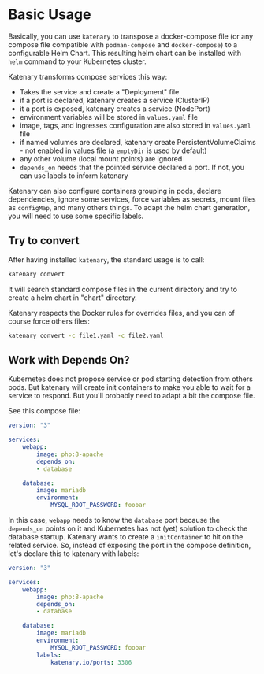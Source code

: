 # Basic Usage

Basically, you can use `katenary` to transpose a docker-compose file (or any compose file compatible with `podman-compose` and `docker-compose`) to a configurable Helm Chart. This resulting helm chart can be installed with `helm` command to your Kubernetes cluster.

Katenary transforms compose services this way:

- Takes the service and create a "Deployment" file
- if a port is declared, katenary creates a service (ClusterIP)
- it a port is exposed, katenary creates a service (NodePort)
- environment variables will be stored in `values.yaml` file
- image, tags, and ingresses configuration are also stored in `values.yaml` file
- if named volumes are declared, katenary create PersistentVolumeClaims - not enabled in values file (a `emptyDir` is used by default)
- any other volume (local mount points) are ignored
- `depends_on` needs that the pointed service declared a port. If not, you can use labels to inform katenary

Katenary can also configure containers grouping in pods, declare dependencies, ignore some services, force variables as secrets, mount files as `configMap`, and many others things. To adapt the helm chart generation, you will need to use some specific labels.

## Try to convert

After having installed `katenary`, the standard usage is to call:

```bash
katenary convert
```

It will search standard compose files in the current directory and try to create a helm chart in "chart" directory.

Katenary respects the Docker rules for overrides files, and you can of course force others files:
```bash
katenary convert -c file1.yaml -c file2.yaml
```


## Work with Depends On?

Kubernetes does not propose service or pod starting detection from others pods. But katenary will create init containers to make you able to wait for a service to respond. But you'll probably need to adapt a bit the compose file.

See this compose file:

```yaml
version: "3"

services:
    webapp:
        image: php:8-apache
        depends_on:
        - database

    database:
        image: mariadb
        environment:
            MYSQL_ROOT_PASSWORD: foobar
```

In this case, `webapp` needs to know the `database` port because the `depends_on` points on it and Kubernetes has not (yet) solution to check the database startup. Katenary wants to create a `initContainer` to hit on the related service. So, instead of exposing the port in the compose definition, let's declare this to katenary with labels:


```yaml
version: "3"

services:
    webapp:
        image: php:8-apache
        depends_on:
        - database

    database:
        image: mariadb
        environment:
            MYSQL_ROOT_PASSWORD: foobar
        labels:
            katenary.io/ports: 3306
```

